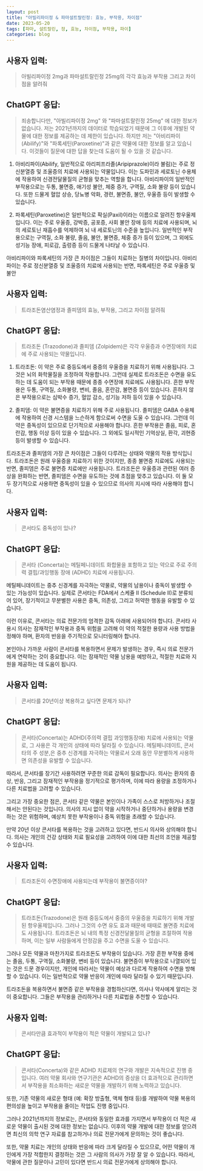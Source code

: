 ```yaml
---
layout: post
title: "아빌리파이정 & 파마설트랄린정: 효능, 부작용, 차이점"
date: 2023-05-20
tags: [파마, 설트랄린, 정, 효능, 차이점, 부작용, 파이]
categories: blog
---
```


## 사용자 입력:
> 아빌리파이정 2mg과 파마설트랄린정 25mg의 각각 효능과 부작용 그리고 차이점을 알려줘

## ChatGPT 응답:
> 죄송합니다만, "아빌리파이정 2mg" 와 "파마설트랄린정 25mg" 에 대한 정보가 없습니다. 저는 2021년까지의 데이터로 학습되었기 때문에 그 이후에 개발된 약물에 대한 정보를 제공하는 데 제한이 있습니다. 하지만 저는 "아비리파이(Abilify)"와 "파록세틴(Paroxetine)"과 같은 약물에 대한 정보를 알고 있습니다. 이것들이 질문에 대한 답을 찾는데 도움이 될 수 있을 것 같습니다.

1. 아비리파이(Abilify, 일반적으로 아리피프라졸(Aripiprazole)이라 불림)는 주로 정신분열증 및 조울증의 치료에 사용되는 약물입니다. 이는 도파민과 세로토닌 수용체에 작용하여 신경전달물질의 균형을 맞추는 역할을 합니다. 아비리파이의 일반적인 부작용으로는 두통, 불면증, 애기성 불안, 체중 증가, 구역질, 소화 불량 등이 있습니다. 또한 드물게 혈압 상승, 당뇨병 악화, 경련, 불면증, 불안, 우울증 등이 발생할 수 있습니다.

2. 파록세틴(Paroxetine)은 일반적으로 팍실(Paxil)이라는 이름으로 알려진 항우울제입니다. 이는 주로 우울증, 강박증, 공포증, 사회 불안 장애 등의 치료에 사용되며, 뇌의 세로토닌 재흡수를 억제하여 뇌 내 세로토닌의 수준을 높입니다. 일반적인 부작용으로는 구역질, 소화 불량, 졸음, 불안, 불면증, 체중 증가 등이 있으며, 그 외에도 성기능 장애, 피로감, 출렁증 등이 드물게 나타날 수 있습니다.

아비리파이와 파록세틴의 가장 큰 차이점은 그들이 치료하는 질병의 차이입니다. 아비리파이는 주로 정신분열증 및 조울증의 치료에 사용되는 반면, 파록세틴은 주로 우울증 및 불안

## 사용자 입력:
> 트라조돈염산염정과 졸피뎀의 효능, 부작용, 그리고 차이점 알려줘

## ChatGPT 응답:
> 트라조돈 (Trazodone)과 졸피뎀 (Zolpidem)은 각각 우울증과 수면장애의 치료에 주로 사용되는 약물입니다. 

1. 트라조돈: 이 약은 주로 중등도에서 중증의 우울증을 치료하기 위해 사용됩니다. 그것은 뇌의 화학물질을 조정하여 작용합니다. 그런데 실제로 트라조돈은 수면을 유도하는 데 도움이 되는 부작용 때문에 종종 수면장애 치료에도 사용됩니다. 흔한 부작용은 두통, 구역질, 소화불량, 변비, 졸음, 혼란감, 불면증 등이 있습니다. 흔하지 않은 부작용으로는 심박수 증가, 혈압 감소, 성기능 저하 등이 있을 수 있습니다.

2. 졸피뎀: 이 약은 불면증을 치료하기 위해 주로 사용됩니다. 졸피뎀은 GABA 수용체에 작용하여 신경 시스템을 느슨하게 함으로써 수면을 도울 수 있습니다. 그런데 이 약은 중독성이 있으므로 단기적으로 사용해야 합니다. 흔한 부작용은 졸음, 피로, 혼란감, 행동 이상 등이 있을 수 있습니다. 그 외에도 일시적인 기억상실, 환각, 괴현증 등이 발생할 수 있습니다.

트라조돈과 졸피뎀의 가장 큰 차이점은 그들이 다루려는 상태와 약물의 작용 방식입니다. 트라조돈은 원래 우울증을 치료하기 위한 것이지만, 종종 불면증 치료에도 사용되는 반면, 졸피뎀은 주로 불면증 치료에만 사용됩니다. 트라조돈은 우울증과 관련된 여러 증상을 완화하는 반면, 졸피뎀은 수면을 유도하는 것에 초점을 맞추고 있습니다. 이 둘 모두 장기적으로 사용하면 중독성이 있을 수 있으므로 의사의 지시에 따라 사용해야 합니다.

## 사용자 입력:
> 콘서타도 중독성이 있나?

## ChatGPT 응답:
> 콘서타 (Concerta)는 메틸페니데이트 화합물을 포함하고 있는 약으로 주로 주의력 결핍/과잉행동 장애 (ADHD) 치료에 사용됩니다. 

메틸페니데이트는 중추 신경계를 자극하는 약물로, 약물의 남용이나 중독이 발생할 수 있는 가능성이 있습니다. 실제로 콘서타는 FDA에서 스케쥴 II (Schedule II)로 분류되어 있어, 장기적이고 무분별한 사용은 중독, 의존성, 그리고 허약한 행동을 유발할 수 있습니다.

이런 이유로, 콘서타는 의료 전문가의 엄격한 감독 아래에 사용되어야 합니다. 콘서타 사용시 의사는 잠재적인 부작용과 중독 위험을 고려해 이 약의 적절한 용량과 사용 방법을 정해야 하며, 환자의 반응을 주기적으로 모니터링해야 합니다. 

본인이나 가까운 사람이 콘서타를 복용하면서 문제가 발생하는 경우, 즉시 의료 전문가에게 연락하는 것이 중요합니다. 이는 잠재적인 약물 남용을 예방하고, 적절한 치료와 지원을 제공하는 데 도움이 됩니다.

## 사용자 입력:
> 콘서타를 20년이상 복용하고 싶다면 문제가 되나?

## ChatGPT 응답:
> 콘서타(Concerta)는 ADHD(주의력 결핍 과잉행동장애) 치료에 사용되는 약물로, 그 사용은 각 개인의 상태에 따라 달라질 수 있습니다. 메틸페니데이트, 콘서타의 주 성분,은 중추 신경계를 자극하는 약물로서 오래 동안 무분별하게 사용하면 의존성을 유발할 수 있습니다.

따라서, 콘서타를 장기간 사용하려면 꾸준한 의료 감독이 필요합니다. 의사는 환자의 증상, 반응, 그리고 잠재적인 부작용을 정기적으로 평가하며, 이에 따라 용량을 조정하거나 다른 치료법을 고려할 수 있습니다.

그리고 가장 중요한 점은, 콘서타 같은 약물은 본인이나 가족이 스스로 처방하거나 조절해서는 안된다는 것입니다. 의사의 지시 없이 약을 시작하거나 중단하거나 용량을 변경하는 것은 위험하며, 예상치 못한 부작용이나 중독 위험을 초래할 수 있습니다. 

만약 20년 이상 콘서타를 복용하는 것을 고려하고 있다면, 반드시 의사와 상의해야 합니다. 의사는 개인의 건강 상태와 치료 필요성을 고려하여 이에 대한 최선의 조언을 제공할 수 있습니다.

## 사용자 입력:
> 트라조돈이 수면장애에 사용되는데 부작용이 불면증이야?

## ChatGPT 응답:
> 트라조돈(Trazodone)은 원래 중등도에서 중증의 우울증을 치료하기 위해 개발된 항우울제입니다. 그러나 그것의 수면 유도 효과 때문에 때때로 불면증 치료에도 사용됩니다. 트라조돈은 뇌 내의 특정 신경전달물질의 균형을 조절하여 작용하며, 이는 일부 사람들에게 안정감을 주고 수면을 도울 수 있습니다.

그러나 모든 약물과 마찬가지로 트라조돈도 부작용이 있습니다. 가장 흔한 부작용 중에는 졸음, 두통, 구역질, 소화불량, 변비 등이 있습니다. 불면증이 부작용으로 나열되어 있는 것은 드문 경우이지만, 개인에 따라서는 약물이 예상과 다르게 작용하여 수면을 방해할 수 있습니다. 이는 일반적으로 약물 반응이 개인에 따라 달라질 수 있기 때문입니다.

트라조돈을 복용하면서 불면증 같은 부작용을 경험하신다면, 의사나 약사에게 알리는 것이 중요합니다. 그들은 부작용을 관리하거나 다른 치료법을 추천할 수 있습니다.

## 사용자 입력:
> 콘서타만큼 효과적이 부작용이 적은 약물이 개발되고 있나?

## ChatGPT 응답:
> 콘서타(Concerta)와 같은 ADHD 치료제의 연구와 개발은 지속적으로 진행 중입니다. 여러 약물 회사와 연구기관은 ADHD의 증상을 더 효과적으로 관리하면서 부작용을 최소화하는 새로운 약물을 개발하기 위해 노력하고 있습니다.

또한, 기존 약물의 새로운 형태 (예: 확장 방출형, 액체 형태 등)를 개발하여 약물 복용의 편의성을 높이고 부작용을 줄이는 작업도 진행 중입니다.

그러나 2021년까지의 정보로는, 콘서타와 동일한 효과를 가지면서 부작용이 더 적은 새로운 약물이 출시된 것에 대한 정보는 없습니다. 이후의 약물 개발에 대한 정보를 얻으려면 최신의 의학 연구 자료를 참고하거나 의료 전문가에게 문의하는 것이 좋습니다. 

또한, 약물 치료는 개인의 상태와 반응에 따라 크게 달라질 수 있으므로, 어떤 약물이 개인에게 가장 적합한지 결정하는 것은 그 사람의 의사가 가장 잘 알 수 있습니다. 따라서, 약물에 관한 질문이나 고민이 있다면 반드시 의료 전문가에게 상의해야 합니다.

